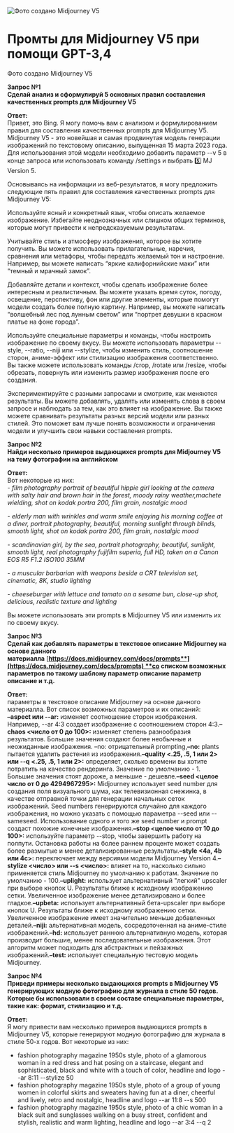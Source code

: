
![Фото создано Midjourney V5](https://avatars.dzeninfra.ru/get-zen_doc/9662441/pub_64350ac65951555cfad2100f_64350ad634531801e9a080ff/scale_1200)

# Промты для Midjourney V5 при помощи GPT-3,4

Фото создано Midjourney V5

**Запрос №1**  
**Сделай анализ и сформулируй 5 основных правил составления качественных prompts для Midjourney V5**

**Ответ:**  
Привет, это Bing. Я могу помочь вам с анализом и формулированием правил для составления качественных prompts для Midjourney V5. Midjourney V5 - это новейшая и самая продвинутая модель генерации изображений по текстовому описанию, выпущенная 15 марта 2023 года. Для использования этой модели необходимо добавить параметр --v 5 в конце запроса или использовать команду /settings и выбрать 5️⃣ MJ Version 5.

Основываясь на информации из веб-результатов, я могу предложить следующие пять правил для составления качественных prompts для Midjourney V5:

Используйте ясный и конкретный язык, чтобы описать желаемое изображение. Избегайте неоднозначных или слишком общих терминов, которые могут привести к непредсказуемым результатам.

Учитывайте стиль и атмосферу изображения, которое вы хотите получить. Вы можете использовать прилагательные, наречия, сравнения или метафоры, чтобы передать желаемый тон и настроение. Например, вы можете написать “яркие калифорнийские маки” или “темный и мрачный замок”.

Добавляйте детали и контекст, чтобы сделать изображение более интересным и реалистичным. Вы можете указать время суток, погоду, освещение, перспективу, фон или другие элементы, которые помогут модели создать более полную картину. Например, вы можете написать “волшебный лес под лунным светом” или “портрет девушки в красном платье на фоне города”.

Используйте специальные параметры и команды, чтобы настроить изображение по своему вкусу. Вы можете использовать параметры --style, --ratio, --niji или --stylize, чтобы изменить стиль, соотношение сторон, аниме-эффект или стилизацию изображения соответственно. Вы также можете использовать команды /crop, /rotate или /resize, чтобы обрезать, повернуть или изменить размер изображения после его создания.

Экспериментируйте с разными запросами и смотрите, как меняются результаты. Вы можете добавлять, удалять или изменять слова в своем запросе и наблюдать за тем, как это влияет на изображение. Вы также можете сравнивать результаты разных версий модели или разных стилей. Это поможет вам лучше понять возможности и ограничения модели и улучшить свои навыки составления prompts.

**Запрос №2**  
**Найди несколько примеров выдающихся prompts для Midjourney V5 на тему фотографии на английском**

**Ответ:**  
Вот некоторые из них:  
_- film photography portrait of beautiful hippie girl looking at the camera with salty hair and brown hair in the forest, moody rainy weather,machete wielding, shot on kodak portra 200, film grain, nostalgic mood_

_- elderly man with wrinkles and warm smile enjoying his morning coffee at a diner, portrait photography, beautiful, morning sunlight through blinds, smooth light, shot on kodak portra 200, film grain, nostalgic mood_

_- scandinavian girl, by the sea, portrait photography, beautiful, sunlight, smooth light, real photography fujifilm superia, full HD, taken on a Canon EOS R5 F1.2 ISO100 35MM_

_- a muscular barbarian with weapons beside a CRT television set, cinematic, 8K, studio lighting_

_- cheeseburger with lettuce and tomato on a sesame bun, close-up shot, delicious, realistic texture and lighting_

Вы можете использовать эти prompts в Midjourney V5 или изменить их по своему вкусу.

**Запрос №3**  
**Сделай как добавлять параметры в текстовое описание Midjourney на основе данного материалла** [**https://docs.midjourney.com/docs/prompts**](https://docs.midjourney.com/docs/prompts) **со списком возможных параметров по такому шаблону параметр описание параметр описание и т.д.**

**Ответ:**  
параметры в текстовое описание Midjourney на основе данного материалла. Вот список возможных параметров и их описаний:  
**–aspect или --ar:** изменяет соотношение сторон изображения. Например, --ar 4:3 создает изображение с соотношением сторон 4:3.**–chaos <число от 0 до 100>:** изменяет степень разнообразия результатов. Большие значения создают более необычные и неожиданные изображения. –no: отрицательный prompting,**–no:** plants пытается удалить растения из изображения.**–quality <.25, .5, 1 или 2> или --q <.25, .5, 1 или 2>:** определяет, сколько времени вы хотите потратить на качество рендеринга. Значение по умолчанию - 1. Большие значения стоят дороже, а меньшие - дешевле.**–seed <целое число от 0 до 4294967295>:** Midjourney использует seed number для создания поля визуального шума, как телевизионная снежинка, в качестве отправной точки для генерации начальных сеток изображений. Seed numbers генерируются случайно для каждого изображения, но можно указать с помощью параметра --seed или --sameseed. Использование одного и того же seed number и prompt создаст похожие конечные изображения.**–stop <целое число от 10 до 100>:** используйте параметр --stop, чтобы завершить работу на полпути. Остановка работы на более раннем проценте может создать более размытые и менее детализированные результаты.**–style <4a, 4b или 4c>:** переключает между версиями модели Midjourney Version 4.**–stylize <число> или --s <число>:** влияет на то, насколько сильно применяется стиль Midjourney по умолчанию к работам. Значение по умолчанию - 100.**–uplight:** использует альтернативный "легкий" upscaler при выборе кнопок U. Результаты ближе к исходному изображению сетки. Увеличенное изображение менее детализировано и более гладкое.**–upbeta:** использует альтернативный бета-upscaler при выборе кнопок U. Результаты ближе к исходному изображению сетки. Увеличенное изображение имеет значительно меньше добавленных деталей.**–niji:** альтернативная модель, сосредоточенная на аниме-стиле изображений.**–hd:** использует раннюю альтернативную модель, которая производит большие, менее последовательные изображения. Этот алгоритм может подходить для абстрактных и пейзажных изображений.**–test:** использует специальную тестовую модель Midjourney.

**Запрос №4**  
**Приведи примеры несколько выдающихся prompts в Midjourney V5 генерирующих модную фотографию для журнала в стиле 50 годов. Которые бы использовали в своем составе специальные параметры, такие как: формат, стилизацию и т.д.**

**Ответ:**  
Я могу привести вам несколько примеров выдающихся prompts в Midjourney V5, которые генерируют модную фотографию для журнала в стиле 50-х годов. Вот некоторые из них:

-   fashion photography magazine 1950s style, photo of a glamorous woman in a red dress and hat posing on a staircase, elegant and sophisticated, black and white with a touch of color, headline and logo --ar 8:11 --stylize 50
-   fashion photography magazine 1950s style, photo of a group of young women in colorful skirts and sweaters having fun at a diner, cheerful and lively, retro and nostalgic, headline and logo --ar 11:8 --s 500
-   fashion photography magazine 1950s style, photo of a chic woman in a black suit and sunglasses walking on a busy street, confident and stylish, realistic and warm lighting, headline and logo --ar 3:4 --q 2
